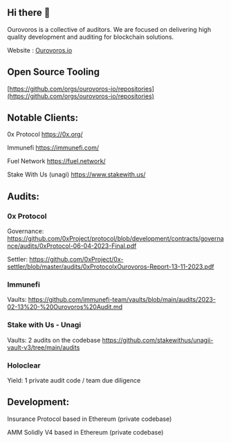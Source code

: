 ## Hi there 👋



Ourovoros is a collective of auditors. We are focused on delivering high quality development and auditing for blockchain solutions.

Website : [Ourovoros.io](https://ourovoros.io)

## Open Source Tooling

[https://github.com/orgs/ourovoros-io/repositories](https://github.com/orgs/ourovoros-io/repositories)

## Notable Clients:

0x Protocol https://0x.org/

Immunefi https://immunefi.com/

Fuel Network https://fuel.network/

Stake With Us (unagi) https://www.stakewith.us/

## Audits:

### 0x Protocol

Governance: https://github.com/0xProject/protocol/blob/development/contracts/governance/audits/0xProtocol-06-04-2023-Final.pdf

Settler: https://github.com/0xProject/0x-settler/blob/master/audits/0xProtocolxOurovoros-Report-13-11-2023.pdf

### Immunefi

Vaults: https://github.com/immunefi-team/vaults/blob/main/audits/2023-02-13%20-%20Ourovoros%20Audit.md

### Stake with Us - Unagi

Vaults: 2 audits on the codebase https://github.com/stakewithus/unagii-vault-v3/tree/main/audits

### Holoclear

Yield: 1 private audit code / team due diligence

## Development:

Insurance Protocol based in Ethereum (private codebase) 

AMM Solidly V4 based in Ethereum (private codebase)


